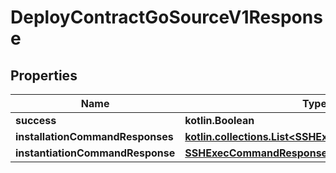 
# DeployContractGoSourceV1Response

## Properties
Name | Type | Description | Notes
------------ | ------------- | ------------- | -------------
**success** | **kotlin.Boolean** |  | 
**installationCommandResponses** | [**kotlin.collections.List&lt;SSHExecCommandResponse&gt;**](SSHExecCommandResponse.md) |  | 
**instantiationCommandResponse** | [**SSHExecCommandResponse**](SSHExecCommandResponse.md) |  | 



